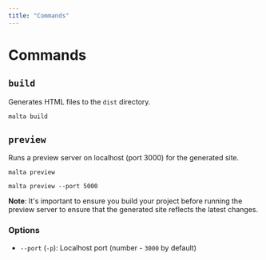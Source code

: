 ```yaml
---
title: "Commands"
---
```


# Commands

## `build`

Generates HTML files to the `dist` directory.

```
malta build
```

## `preview`

Runs a preview server on localhost (port 3000) for the generated site.

```
malta preview
```

```
malta preview --port 5000
```

**Note**: It's important to ensure you build your project before running the preview server to ensure that the generated site reflects the latest changes.

### Options

- `--port` (`-p`): Localhost port (number - `3000` by default)
